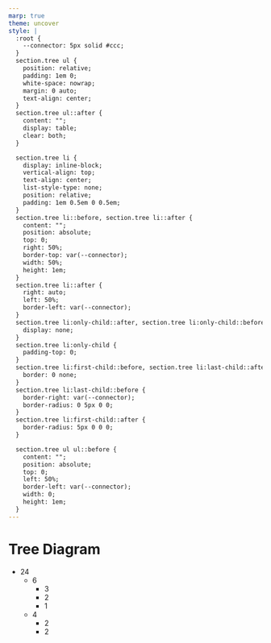 ```yaml
---
marp: true
theme: uncover
style: |
  :root {
    --connector: 5px solid #ccc;
  }
  section.tree ul {
    position: relative;
    padding: 1em 0;
    white-space: nowrap;
    margin: 0 auto;
    text-align: center;
  }
  section.tree ul::after {
    content: "";
    display: table;
    clear: both;
  }

  section.tree li {
    display: inline-block;
    vertical-align: top;
    text-align: center;
    list-style-type: none;
    position: relative;
    padding: 1em 0.5em 0 0.5em;
  }
  section.tree li::before, section.tree li::after {
    content: "";
    position: absolute;
    top: 0;
    right: 50%;
    border-top: var(--connector);
    width: 50%;
    height: 1em;
  }
  section.tree li::after {
    right: auto;
    left: 50%;
    border-left: var(--connector);
  }
  section.tree li:only-child::after, section.tree li:only-child::before {
    display: none;
  }
  section.tree li:only-child {
    padding-top: 0;
  }
  section.tree li:first-child::before, section.tree li:last-child::after {
    border: 0 none;
  }
  section.tree li:last-child::before {
    border-right: var(--connector);
    border-radius: 0 5px 0 0;
  }
  section.tree li:first-child::after {
    border-radius: 5px 0 0 0;
  }

  section.tree ul ul::before {
    content: "";
    position: absolute;
    top: 0;
    left: 50%;
    border-left: var(--connector);
    width: 0;
    height: 1em;
  }
---
```


# Tree Diagram

<!-- _class: tree -->

- 24
  - 6
    - 3
    - 2
    - 1
  - 4
    - 2
    - 2
